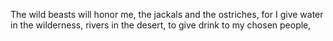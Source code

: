 The wild beasts will honor me, the jackals and the ostriches, for I give water in the wilderness, rivers in the desert, to give drink to my chosen people,
